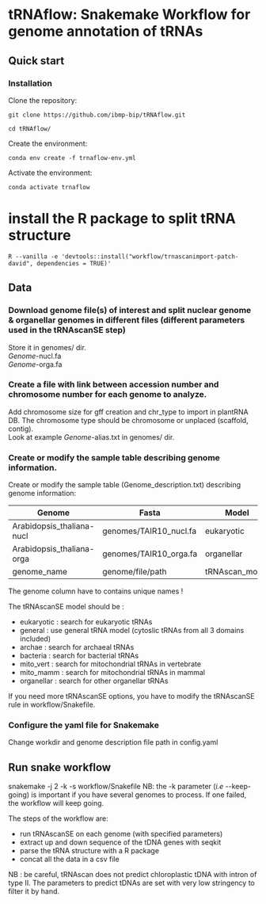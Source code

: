# tRNAflow: Snakemake Workflow for genome annotation of tRNAs

## Quick start

### Installation
Clone the repository:

`git clone https://github.com/ibmp-bip/tRNAflow.git`

`cd tRNAflow/`  

Create the environment:

`conda env create -f trnaflow-env.yml`

Activate the environment:

`conda activate trnaflow`

# install the R package to split tRNA structure
`R --vanilla -e 'devtools::install("workflow/trnascanimport-patch-david", dependencies = TRUE)'`

## Data
### Download genome file(s) of interest and split nuclear genome & organellar genomes in different files (different parameters used in the tRNAscanSE step)
Store it in genomes/ dir.  
*Genome*-nucl.fa  
*Genome*-orga.fa  

### Create a file with link between accession number and chromosome number for each genome to analyze.
Add chromosome size for gff creation and chr_type to import in plantRNA DB. The chromosome type should be chromosome or unplaced (scaffold, contig).  
Look at example *Genome*-alias.txt in genomes/ dir.  

### Create or modify the sample table describing genome information.
Create or modify the sample table (Genome_description.txt) describing genome information:

| Genome                    | Fasta                  | Model         | Alias                       |
|---------------------------|------------------------|---------------|-----------------------------|
| Arabidopsis_thaliana-nucl | genomes/TAIR10_nucl.fa | eukaryotic    | genome/TAIR10_chr-alias.txt |
| Arabidopsis_thaliana-orga | genomes/TAIR10_orga.fa | organellar    | genome/TAIR10_chr-alias.txt |
| genome_name               | genome/file/path       | tRNAscan_model | chromosome_alias/file/path  |

The genome column have to contains unique names !  

The tRNAscanSE model should be :
* eukaryotic  : search for eukaryotic tRNAs
* general     : use general tRNA model (cytoslic tRNAs from all 3 domains included)
* archae      : search for archaeal tRNAs
* bacteria    : search for bacterial tRNAs
* mito_vert   : search for mitochondrial tRNAs in vertebrate
* mito_mamm   : search for mitochondrial tRNAs in mammal
* organellar  : search for other organellar tRNAs

If you need more tRNAscanSE options, you have to modify the tRNAscanSE rule in workflow/Snakefile.

### Configure the yaml file for Snakemake
Change workdir and  genome description file path in config.yaml

## Run snake workflow
snakemake -j 2 -k -s workflow/Snakefile
NB: the -k parameter (*i.e* --keep-going) is important if you have several genomes to process. If one failed, the workflow will keep going.   

The steps of the workflow are:  
- run tRNAscanSE on each genome (with specified parameters)
- extract up and down sequence of the tDNA genes with seqkit
- parse the tRNA structure with a R package
- concat all the data in a csv file

NB : be careful, tRNAscan does not predict chloroplastic tDNA with intron of type II.
The parameters to predict tDNAs are set with very low stringency to filter it by hand.
